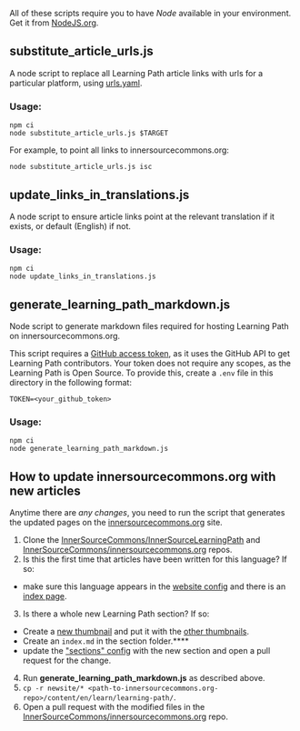 All of these scripts require you to have _Node_ available in your environment.
Get it from [NodeJS.org](https://nodejs.org/en/).

## substitute_article_urls.js

A node script to replace all Learning Path article links with urls for a particular platform, using [urls.yaml](../config/urls.yaml).

### Usage:
```
npm ci
node substitute_article_urls.js $TARGET
```
For example, to point all links to innersourcecommons.org:
```
node substitute_article_urls.js isc
```

## update_links_in_translations.js

A node script to ensure article links point at the relevant translation if it exists, or default (English) if not.

### Usage:
```
npm ci
node update_links_in_translations.js
```

## generate_learning_path_markdown.js

Node script to generate markdown files required for hosting Learning Path on innersourcecommons.org.

This script requires a [GitHub access token](https://docs.github.com/en/free-pro-team@latest/github/authenticating-to-github/creating-a-personal-access-token), as it uses the GitHub API to get Learning Path contributors. Your token does not require any scopes, as the Learning Path is Open Source. To provide this, create a `.env` file in this directory in the following format:
```
TOKEN=<your_github_token>
```

### Usage:
```
npm ci
node generate_learning_path_markdown.js
```

## How to update innersourcecommons.org with new articles

Anytime there are _any changes_, you need to run the script that generates the updated pages on the [innersourcecommons.org] site.

1. Clone the [InnerSourceCommons/InnerSourceLearningPath] and [InnerSourceCommons/innersourcecommons.org] repos.
2. Is this the first time that articles have been written for this language? If so:
  * make sure this language appears in the [website config](https://github.com/InnerSourceCommons/innersourcecommons.net/blob/master/config.yaml) and there is an [index page](https://github.com/InnerSourceCommons/innersourcecommons.org/tree/master/content/en/learn/learning-path).
3. Is there a whole new Learning Path section? If so:
  * Create a [new thumbnail](../assets/thumbnails) and put it with the [other thumbnails](https://github.com/InnerSourceCommons/innersourcecommons.org/tree/master/static/images/learn).
  * Create an `index.md` in the section folder.****
  * update the ["sections" config](https://github.com/InnerSourceCommons/InnerSourceLearningPath/blob/main/scripts/section_data.json) with the new section and open a pull request for the change.
4. Run **generate_learning_path_markdown.js** as described above.
4. `cp -r newsite/* <path-to-innersourcecommons.org-repo>/content/en/learn/learning-path/`.
4. Open a pull request with the modified files in the [InnerSourceCommons/innersourcecommons.org] repo.

[innersourcecommons.org]: https://innersourcecommons.org/
[InnerSourceCommons/InnerSourceLearningPath]: https://github.com/InnerSourceCommons/InnerSourceLearningPath/
[InnerSourceCommons/innersourcecommons.org]: https://github.com/InnerSourceCommons/innersourcecommons.org
